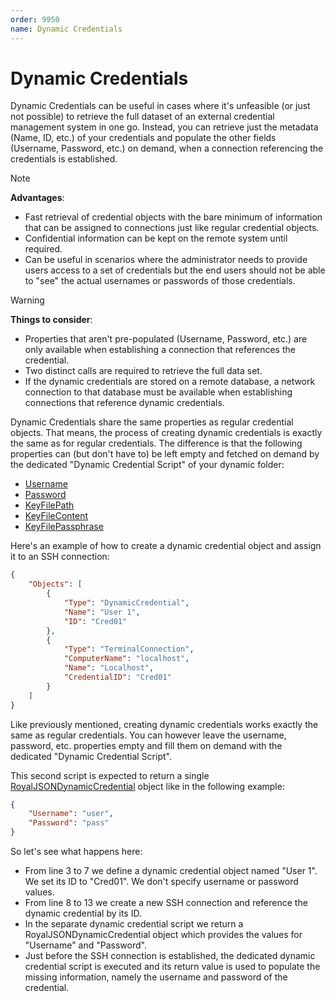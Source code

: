 ```yaml
---
order: 9950
name: Dynamic Credentials
---
```


# Dynamic Credentials

Dynamic Credentials can be useful in cases where it's unfeasible (or just not possible) to retrieve the full dataset of an external credential management system in one go. Instead, you can retrieve just the metadata (Name, ID, etc.) of your credentials and populate the other fields (Username, Password, etc.) on demand, when a connection referencing the credentials is established.

> [!Note]
> **Advantages**:
> - Fast retrieval of credential objects with the bare minimum of information that can be assigned to connections just like regular credential objects.
> - Confidential information can be kept on the remote system until required.
> - Can be useful in scenarios where the administrator needs to provide users access to a set of credentials but the end users should not be able to "see" the actual usernames or passwords of those credentials.

> [!Warning]
> **Things to consider**:
> - Properties that aren't pre-populated (Username, Password, etc.) are only available when establishing a connection that references the credential.
> - Two distinct calls are required to retrieve the full data set.
> - If the dynamic credentials are stored on a remote database, a network connection to that database must be available when establishing connections that reference dynamic credentials.

Dynamic Credentials share the same properties as regular credential objects. That means, the process of creating dynamic credentials is exactly the same as for regular credentials. The difference is that the following properties can (but don't have to) be left empty and fetched on demand by the dedicated "Dynamic Credential Script" of your dynamic folder:
- [Username](TODO)
- [Password](TODO)
- [KeyFilePath](TODO)
- [KeyFileContent](TODO)
- [KeyFilePassphrase](TODO)

Here's an example of how to create a dynamic credential object and assign it to an SSH connection:

```json
{
	"Objects": [
		{
			"Type": "DynamicCredential",
			"Name": "User 1",
			"ID": "Cred01"
		},
		{
			"Type": "TerminalConnection",
			"ComputerName": "localhost",
			"Name": "Localhost",
			"CredentialID": "Cred01"
		}
	]
}
```

Like previously mentioned, creating dynamic credentials works exactly the same as regular credentials. You can however leave the username, password, etc. properties empty and fill them on demand with the dedicated "Dynamic Credential Script".

This second script is expected to return a single [RoyalJSONDynamicCredential](TODO) object like in the following example:

```json
{
	"Username": "user",
	"Password": "pass"
}
```

So let's see what happens here:
- From line 3 to 7 we define a dynamic credential object named "User 1". We set its ID to "Cred01". We don't specify username or password values.
- From line 8 to 13 we create a new SSH connection and reference the dynamic credential by its ID.
- In the separate dynamic credential script we return a RoyalJSONDynamicCredential object which provides the values for "Username" and "Password".
- Just before the SSH connection is established, the dedicated dynamic credential script is executed and its return value is used to populate the missing information, namely the username and password of the credential.